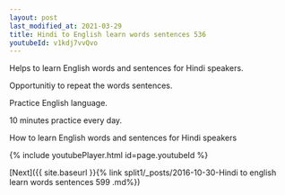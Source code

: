 ```yaml
---
layout: post
last_modified_at: 2021-03-29
title: Hindi to English learn words sentences 536 
youtubeId: v1kdj7vvQvo
---
```

 
 
Helps to learn English words and sentences for Hindi speakers.

Opportunitiy to repeat the words sentences. 

Practice English language. 
 
10 minutes practice every day. 
 
How to learn English words and sentences for Hindi speakers 
 
{% include youtubePlayer.html id=page.youtubeId %}
 
 
[Next]({{ site.baseurl }}{% link  split1/_posts/2016-10-30-Hindi to english learn words sentences 599 .md%})
 
